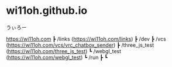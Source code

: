# wi11oh.github.io

うぃろー

  
  https://wi11oh.com
    ┣ /links (https://wi11oh.com/links)
    ┣ /dev
        ┣ /vcs (https://wi11oh.com/vcs/vrc_chatbox_sender)
        ┣ /three_js_test (https://wi11oh.com/three_js_test)
        ┗ /webgl_test (https://wi11oh.com/webgl_test)
    ┗ /run
        ┣
        ┗
    
